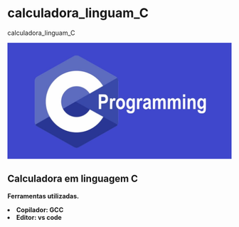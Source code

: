 # calculadora_linguam_C
calculadora_linguam_C


<img src="https://github.com/marcospatton/LinguagemC/blob/main/c.jpg"></a>



<h2><b>Calculadora em linguagem C</b></h2>

<p><b>Ferramentas utilizadas.<b></p>
<li><b>Copilador:</b> GCC
<li><b>Editor:</b> vs code
